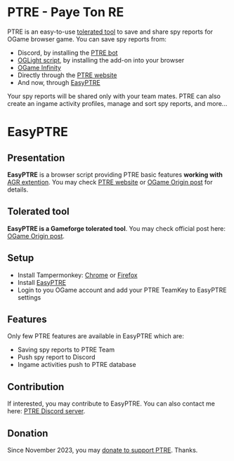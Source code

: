 # PTRE - Paye Ton RE

PTRE is an easy-to-use [tolerated tool](https://forum.origin.ogame.gameforge.com/forum/thread/37-ptre-spy-report-sharing-tool-over-discord-oglight-infinity/) to save and share spy reports for OGame browser game. You can save spy reports from:
- Discord, by installing the [PTRE bot](https://discordapp.com/oauth2/authorize?&client_id=512294332058042388&scope=bot)
- [OGLight script](https://openuserjs.org/scripts/nullNaN/OGLight), by installing the add-on into your browser
- [OGame Infinity](https://ogameinfinity.com/)
- Directly through the [PTRE website](https://ptre.chez.gg/)
- And now, through [EasyPTRE](https://openuserjs.org/scripts/GeGe_GM/EasyPTRE)

Your spy reports will be shared only with your team mates. PTRE can also create an ingame activity profiles, manage and sort spy reports, and more...

# EasyPTRE

## Presentation

**EasyPTRE** is a browser script providing PTRE basic features **working with** [AGR extention](https://www.antiga.me).
You may check [PTRE website](https://ptre.chez.gg/) or [OGame Origin post](https://forum.origin.ogame.gameforge.com/forum/thread/60-easyptre-ig-script-for-ptre-compatible-with-agr/) for details.

## Tolerated tool

**EasyPTRE is a Gameforge tolerated tool**. You may check official post here: [OGame Origin post](https://forum.origin.ogame.gameforge.com/forum/thread/60-easyptre-ig-script-for-ptre-compatible-with-agr/).

## Setup

- Install Tampermonkey: [Chrome](https://chrome.google.com/webstore/detail/tampermonkey/dhdgffkkebhmkfjojejmpbldmpobfkfo?hl=fr) or [Firefox](https://addons.mozilla.org/en-US/firefox/addon/tampermonkey/)
- Install [EasyPTRE](https://openuserjs.org/scripts/GeGe_GM/EasyPTRE)
- Login to you OGame account and add your PTRE TeamKey to EasyPTRE settings

## Features

Only few PTRE features are available in EasyPTRE which are:
- Saving spy reports to PTRE Team
- Push spy report to Discord
- Ingame activities push to PTRE database

## Contribution

If interested, you may contribute to EasyPTRE. You can also contact me here: [PTRE Discord server](https://discord.gg/WsJGC9G).

## Donation

Since November 2023, you may [donate to support PTRE](https://ko-fi.com/ptreforogame). Thanks.